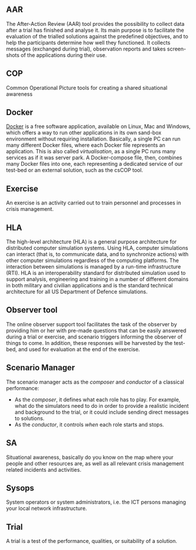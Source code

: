 ## AAR

The After-Action Review (AAR) tool provides the possibility to collect data after a trial has finished and analyse it. Its main purpose is to facilitate the evaluation of the trialled solutions against the predefined objectives, and to help the participants determine how well they functioned. It collects messages (exchanged during trial), observation reports and takes screen-shots of the applications during their use.

## COP

Common Operational Picture tools for creating a shared situational awareness

## Docker

[Docker](http://docker.com/) is a free software application, available on Linux, Mac and Windows, which offers a way to run other applications in its own sand-box environment without requiring installation. Basically, a single PC can run many different Docker files, where each Docker file represents an application. This is also called *virtualisation*, as a single PC runs many services as if it was server park. A Docker-compose file, then, combines many Docker files into one, each representing a dedicated service of our test-bed or an external solution, such as the csCOP tool.

## Exercise

An exercise is an activity carried out to train personnel and processes in crisis management.

## HLA

The high-level architecture (HLA) is a general purpose architecture for distributed computer simulation systems. Using HLA, computer simulations can interact (that is, to communicate data, and to synchronize actions) with other computer simulations regardless of the computing platforms. The interaction between simulations is managed by a run-time infrastructure (RTI). HLA is an interoperability standard for distributed simulation used to support analysis, engineering and training in a number of different domains in both military and civilian applications and is the standard technical architecture for all US Department of Defence simulations.

## Observer tool

The online observer support tool facilitates the task of the observer by providing him or her with pre-made questions that can be easily answered during a trial or exercise, and scenario triggers informing the observer of things to come. In addition, these responses will be harvested by the test-bed, and used for evaluation at the end of the exercise.

## Scenario Manager

The scenario manager acts as the *composer* and *conductor* of a classical performance:
- As the *composer*, it defines what each role has to play. For example, what do the simulators need to do in order to provide a realistic incident and background to the trial, or it could include sending direct messages to solutions.
- As the *conductor*, it controls *when* each role starts and stops.

## SA

Situational awareness, basically do you know on the map where your people and other resources are, as well as all relevant crisis management related incidents and activities.

## Sysops

System operators or system administrators, i.e. the ICT persons managing your local network infrastructure.

## Trial

A trial is a test of the performance, qualities, or suitability of a solution.